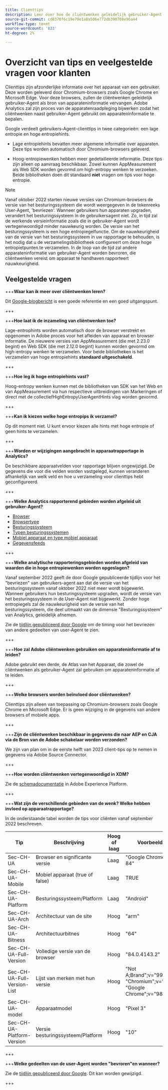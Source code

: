 ```yaml
---
title: Clienttips
description: Leer over hoe de cliëntwenken geleidelijk gebruiker-Agent als bron van apparateninformatie zullen vervangen.
source-git-commit: cd8370f6c19e79e1a8a506e772db390708e96a44
workflow-type: tm+mt
source-wordcount: '833'
ht-degree: 2%

---
```



# Overzicht van tips en veelgestelde vragen voor klanten

Clienttips zijn afzonderlijke informatie over het apparaat van een gebruiker. Deze worden geleverd door Chromium-browsers zoals Google Chrome en Microsoft Edge. Voor deze browsers, zullen de cliëntwenken geleidelijk gebruiker-Agent als bron van apparateninformatie vervangen. Adobe Analytics zal zijn proces van de apparatenraadpleging bijwerken zodat het cliëntwenken naast gebruiker-Agent gebruikt om apparateninformatie te bepalen.

Google verdeelt gebruikers-Agent-clienttips in twee categorieën: een lage entropie en hoge entropiehints.

* Lage entropiehints bevatten meer algemene informatie over apparaten. Deze tips worden automatisch door Chromium-browsers geleverd.

* Hoog-entropiewenken hebben meer gedetailleerde informatie. Deze tips zijn alleen op aanvraag beschikbaar. Zowel kunnen AppMeasurement als Web SDK worden gevormd om high-entropy wenken te verzoeken. Beide bibliotheken doen dit standaard **niet** vragen om tips voor hoge entropie.

>[!NOTE]
>
>Vanaf oktober 2022 starten nieuwe versies van Chromium-browsers de versie van het besturingssysteem die wordt weergegeven in de tekenreeks User-Agent, &#39;bevriezen&#39;. Wanneer gebruikers hun apparaten upgraden, verandert het besturingssysteem in de gebruikersagent niet. Zo, in tijd zal de werkende versieinformatie zoals die in gebruiker-Agent wordt vertegenwoordigd minder nauwkeurig worden. De versie van het besturingssysteem is een hoge entropiegelfunctie. Om de nauwkeurigheid van de versie van het besturingssysteem in uw rapportage te behouden, is het nodig dat u de verzamelingsbibliotheek configureert om deze hoge entropietpunten te verzamelen. In de loop van de tijd zal andere apparateninformatie van gebruiker-Agent worden bevroren, die cliëntwenken vereist om apparaat te handhaven rapporteert nauwkeurigheid.

## Veelgestelde vragen

+++**Waar kan ik meer over cliëntwenken leren?**

Dit [Google-blogbericht](https://web.dev/user-agent-client-hints/) is een goede referentie en een goed uitgangspunt.

+++

+++**Hoe laat ik de inzameling van cliëntwenken toe?**

Lage-entrophints worden automatisch door de browser verstrekt en opgenomen in Adobe proces voor het afleiden van apparaat en browser informatie. De nieuwere versies van AppMeasurement (die met 2.23.0 begint) en Web SDK (die met 2.12.0 begint) kunnen worden gevormd om high-entropy wenken te verzamelen. Voor beide bibliotheken is het verzamelen van hoge entropiehints **standaard uitgeschakeld**.

+++

+++**Hoe leg ik hoge entropiehints vast?**

Hoog-entropy wenken kunnen met de bibliotheken van SDK van het Web en van AppMeasurement via hun respectieve uitbreidingen van Markeringen of direct met de collectiefHighEntropyUserAgentHints vlag worden gevormd.

+++

+++**Kan ik kiezen welke hoge entropips ik verzamel?**

Op dit moment niet. U kunt ervoor kiezen alle hints met hoge entropie of geen hints te verzamelen.

+++

+++**Worden er wijzigingen aangebracht in apparaatrapportage in Analytics?**

De beschikbare apparaatvelden voor rapportage blijven ongewijzigd. De gegevens die voor die velden worden vastgelegd, kunnen veranderen afhankelijk van welk veld en hoe u verzameling voor clienttips hebt geconfigureerd.

+++

+++**Welke Analytics rapporterend gebieden worden afgeleid uit gebruiker-Agent?**

* [Browser](https://experienceleague.adobe.com/docs/analytics/components/dimensions/browser.html?lang=en)
* [Browsertype](https://experienceleague.adobe.com/docs/analytics/components/dimensions/browser-type.html?lang=en)
* [Besturingssysteem](https://experienceleague.adobe.com/docs/analytics/components/dimensions/operating-systems.html?lang=en)
* [Typen besturingssystemen](https://experienceleague.adobe.com/docs/analytics/components/dimensions/operating-system-types.html?lang=en)
* [Mobiel apparaat en type mobiel apparaat](https://experienceleague.adobe.com/docs/analytics/components/dimensions/mobile-dimensions.html?lang=en)
* [Gegevensfeeds](https://experienceleague.adobe.com/docs/analytics/export/analytics-data-feed/data-feed-contents/datafeeds-reference.html?lang=en)

+++

+++**Welke analytische rapporteringsgebieden worden afgeleid van waarden die in hoge entropiewenken worden opgeslagen?**

Vanaf september 2022 geeft de door Google gepubliceerde tijdlijn voor het &quot;bevriezen&quot; van gebruikers-agent aan dat de versie van het besturingssysteem vanaf oktober 2022 niet meer wordt bijgewerkt. Wanneer gebruikers hun besturingssysteem upgraden, wordt de versie van het besturingssysteem in de User-Agent niet bijgewerkt. Zonder hoge entropiegels zal de nauwkeurigheid van de versie van het besturingssysteem, die deel uitmaakt van de dimensie &quot;Besturingssysteem&quot; van Analytics, geleidelijk afnemen.

Zie de [tijdlijn gepubliceerd door Google](https://blog.chromium.org/2021/09/user-agent-reduction-origin-trial-and-dates.html) om de timing voor het bevriezen van andere gedeelten van user-Agent te zien.

+++

+++**Hoe zal Adobe cliëntwenken gebruiken om apparateninformatie af te leiden?**

Adobe gebruikt een derde, de Atlas van het Apparaat, die zowel de cliëntwenken als gebruiker-Agent zal gebruiken om apparateninformatie af te leiden.

+++

+++**Welke browsers worden beïnvloed door cliëntwenken?**

Clienttips zijn alleen van toepassing op Chromium-browsers zoals Google Chrome en Microsoft Edge. Er is geen wijziging in de gegevens van andere browsers of mobiele apps.

+++

+++**Zijn de cliëntwenken beschikbaar in gegevens die naar AEP en CJA via de Bron van de Adobe schakelaar worden verzonden?**

We zijn van plan om in de eerste helft van 2023 client-tips op te nemen in gegevens via Adobe Source Connector.

+++

+++**Hoe worden cliëntwenken vertegenwoordigd in XDM?**

Zie de [schemadocumentatie](https://github.com/adobe/xdm/blob/master/components/datatypes/browserdetails.schema.json#L121) in Adobe Experience Platform.

+++

+++**Wat zijn de verschillende gebieden van de wenk? Welke hebben invloed op apparaatrapportage?**

In de onderstaande tabel worden de tips voor cliënten vanaf september 2022 beschreven.

| Tip | Beschrijving | Hoog of laag | Voorbeeld |
| --- | --- | --- | --- | 
| Sec-CH-UA | Browser en significante versie | Laag | &quot;Google Chrome 84&quot; |
| Sec-CH-UA-Mobile | Mobiel apparaat (true of false) | Laag | TRUE |
| Sec-CH-UA-Platform | Besturingssysteem/Platform | Laag | &quot;Android&quot; |
| Sec-CH-UA-Arch | Architectuur van de site | Hoog | &quot;arm&quot; |
| Sec-CH-UA-Bitness | Architectuurbitnes | Hoog | &quot;64&quot; |
| Sec-CH-UA-Full-Version | Volledige versie van de browser | Hoog | &quot;84.0.4143.2&quot; |
| Sec-CH-UA-Full-Version-List | Lijst van merken met hun versie | Hoog | &quot;Not A;Brand&quot;;v=&quot;99&quot;, &quot;Chromium&quot;;v=&quot;98&quot;, &quot;Google Chrome&quot;;v=&quot;98&quot; |
| Sec-CH-UA-model | Apparaatmodel | Hoog | &quot;Pixel 3&quot; |
| Sec-CH-UA-Platform-Version | Versie besturingssysteem/Platform | Hoog | &quot;10&quot; |

+++



+++**Welke gedeelten van de user-Agent worden &quot;bevroren&quot;en wanneer?**

Zie de [tijdlijn gepubliceerd door Google](https://blog.chromium.org/2021/09/user-agent-reduction-origin-trial-and-dates.html). Dit kan worden gewijzigd.

+++
